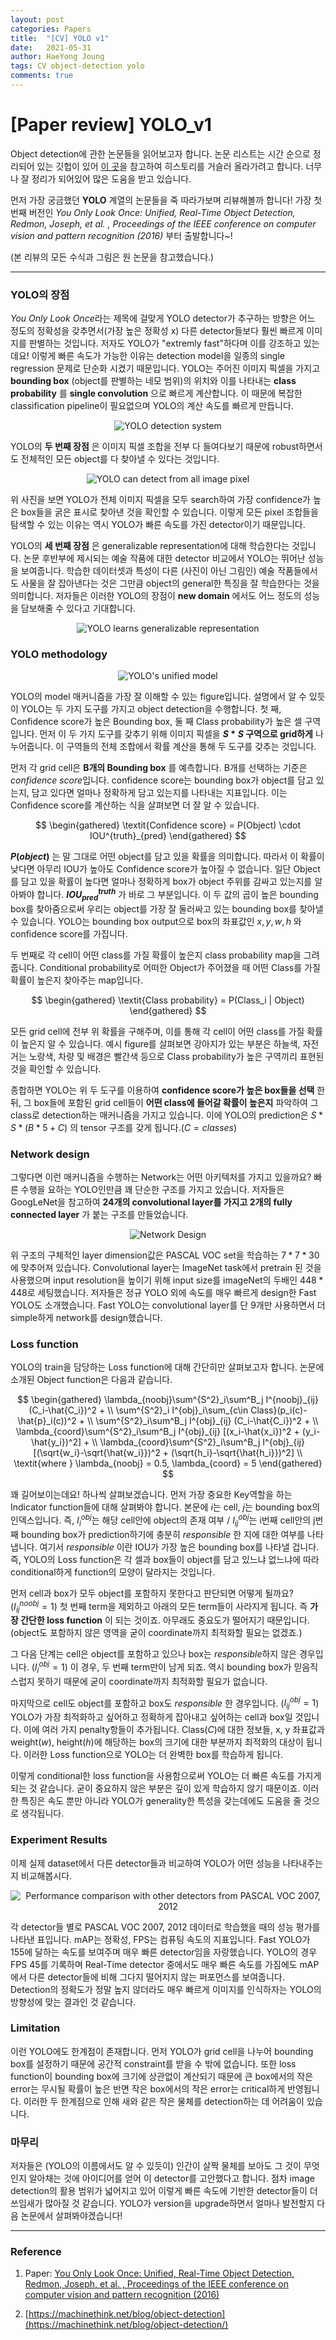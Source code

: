 ```yaml
---
layout: post
categories: Papers
title:  "[CV] YOLO v1"
date:   2021-05-31
author: HaeYong Joung
tags: CV object-detection yolo
comments: true
---
```


[Paper review] YOLO_v1
===============

Object detection에 관한 논문들을 읽어보고자 합니다.
논문 리스트는 시간 순으로 정리되어 있는 깃헙이 있어 [이 곳](https://github.com/hoya012/deep_learning_object_detection)을 참고하여 히스토리를 거슬러 올라가려고 합니다. 너무나 잘 정리가 되어있어 많은 도움을 받고 있습니다.

먼저 가장 궁금했던 **YOLO** 계열의 논문들을 죽 따라가보며 리뷰해볼까 합니다! 가장 첫 번째 버전인 *You Only Look Once: Unified, Real-Time Object Detection, Redmon, Joseph, et al. , Proceedings of the IEEE conference on computer vision and pattern recognition (2016)* 부터 출발합니다~!

(본 리뷰의 모든 수식과 그림은 원 논문을 참고했습니다.)

- - -

### YOLO의 장점

*You Only Look Once*라는 제목에 걸맞게 YOLO detector가 추구하는 방향은 어느 정도의 정확성을 갖추면서(가장 높은 정확성 x) 다른 detector들보다 훨씬 빠르게 이미지를 판별하는 것입니다. 저자도 YOLO가 "extremly fast"하다며 이를 강조하고 있는데요! 이렇게 빠른 속도가 가능한 이유는 detection model을 일종의 single regression 문제로 단순화 시켰기 때문입니다. YOLO는 주어진 이미지 픽셀을 가지고 __bounding box__ (object를 판별하는 네모 범위)의 위치와 이를 나타내는 __class probability__ 를 __single convolution__ 으로 빠르게 계산합니다. 이 때문에 복잡한 classification pipeline이 필요없으며 YOLO의 계산 속도를 빠르게 만듭니다.

<p align="center">
  <img src="https://decision-J.github.io/assets/computer_vision/YOLO_v1/single.PNG" alt="YOLO detection system"/>
</p>

YOLO의 __두 번째 장점__ 은 이미지 픽셀 조합을 전부 다 들여다보기 때문에 robust하면서도 전체적인 모든 object를 다 찾아낼 수 있다는 것입니다.

<p align="center">
  <img src="https://decision-J.github.io/assets/computer_vision/YOLO_v1/all_pixel.PNG" alt="YOLO can detect from all image pixel"/>
</p>

위 사진을 보면 YOLO가 전체 이미지 픽셀을 모두 search하여 가장 confidence가 높은 box들을 굵은 표시로 찾아낸 것을 확인할 수 있습니다. 이렇게 모든 pixel 조합들을 탐색할 수 있는 이유는 역시 YOLO가 빠른 속도를 가진 detector이기 때문입니다.

YOLO의 __세 번째 장점__ 은 generalizable representation에 대해 학습한다는 것입니다. 논문 후반부에 제시되는 예술 작품에 대한 detector 비교에서 YOLO는 뛰어난 성능을 보여줍니다. 학습한 데이터셋과 특성이 다른 (사진이 아닌 그림인) 예술 작품들에서도 사물을 잘 잡아낸다는 것은 그만큼 object의 general한 특징을 잘 학습한다는 것을 의미합니다. 저자들은 이러한 YOLO의 장점이 __new domain__ 에서도 어느 정도의 성능을 담보해줄 수 있다고 기대합니다.

<p align="center">
  <img src="https://decision-J.github.io/assets/computer_vision/YOLO_v1/general.PNG" alt="YOLO learns generalizable representation"/>
</p>


### YOLO methodology

<p align="center">
  <img src="https://decision-J.github.io/assets/computer_vision/YOLO_v1/method.PNG" alt="YOLO's unified model"/>
</p>

YOLO의 model 매커니즘을 가장 잘 이해할 수 있는 figure입니다. 설명에서 알 수 있듯이 YOLO는 두 가지 도구를 가지고 object detection을 수행합니다. 첫 째, Confidence score가 높은 Bounding box, 둘 째 Class probability가 높은 셀 구역입니다. 먼저 이 두 가지 도구를 갖추기 위해 이미지 픽셀을 __$S * S$ 구역으로 grid하게__ 나누어줍니다. 이 구역들의 전체 조합에서 확률 계산을 통해 두 도구를 갖추는 것입니다.

먼저 각 grid cell은 __B개의 Bounding box__ 를 예측합니다. B개를 선택하는 기준은 *confidence score*입니다. confidence score는 bounding box가 object를 담고 있는지, 담고 있다면 얼마나 정확하게 담고 있는지를 나타내는 지표입니다. 이는 Confidence score를 계산하는 식을 살펴보면 더 잘 알 수 있습니다.

$$
\begin{gathered}
\textit{Confidence score} = P(Object) \cdot IOU^{truth}_{pred}
\end{gathered}
$$

__$P(object)$__ 는 말 그대로 어떤 object를 담고 있을 확률을 의미합니다. 따라서 이 확률이 낮다면 아무리 IOU가 높아도 Confidence score가 높아질 수 없습니다. 일단 Object를 담고 있을 확률이 높다면 얼마나 정확하게 box가 object 주위를 감싸고 있는지를 알아봐야 합니다. __$IOU^{truth}_{pred}$__ 가 바로 그 부분입니다. 이 두 값의 곱이 높은 bounding box를 찾아줌으로써 우리는 object를 가장 잘 둘러싸고 있는 bounding box를 찾아낼 수 있습니다.
YOLO는 bounding box output으로 box의 좌표값인 $x, y, w, h$ 와 confidence score를 가집니다.

두 번째로 각 cell이 어떤 class를 가질 확률이 높은지 class probability map을 그려줍니다. Conditional probability로 어떠한 Object가 주어졌을 때 어떤 Class를 가질 확률이 높은지 찾아주는 map입니다.

$$
\begin{gathered}
\textit{Class probability} = P(Class_i | Object)
\end{gathered}
$$

모든 grid cell에 전부 위 확률을 구해주며, 이를 통해 각 cell이 어떤 class를 가질 확률이 높은지 알 수 있습니다. 예시 figure를 살펴보면 강아지가 있는 부분은 하늘색, 자전거는 노랑색, 차량 및 배경은 빨간색 등으로 Class probability가 높은 구역끼리 표현된 것을 확인할 수 있습니다.

종합하면 YOLO는 위 두 도구를 이용하여 __confidence score가 높은 box들을 선택__ 한 뒤, 그 box들에 포함된 grid cell들이 __어떤 class에 들어갈 확률이 높은지__ 파악하여 그 class로 detection하는 매커니즘을 가지고 있습니다. 이에 YOLO의 prediction은 $S * S * (B * 5 + C)$ 의 tensor 구조를 갖게 됩니다.($C = classes$)

### Network design
그렇다면 이런 매커니즘을 수행하는 Network는 어떤 아키텍처를 가지고 있을까요?
빠른 수행을 요하는 YOLO인만큼 꽤 단순한 구조를 가지고 있습니다. 저자들은 GoogLeNet을 참고하여 __24개의 convolutional layer를 가지고 2개의 fully connected layer__ 가 붙는 구조를 만들었습니다.

<p align="center">
  <img src="https://decision-J.github.io/assets/computer_vision/YOLO_v1/model.PNG" alt="Network Design"/>
</p>

위 구조의 구체적인 layer dimension값은 PASCAL VOC set을 학습하는 $7 * 7 * 30$에 맞추어져 있습니다. Convolutional layer는 ImageNet task에서 pretrain 된 것을 사용했으며 input resolution을 높이기 위해 input size를 imageNet의 두배인 $448 * 448$로 세팅했습니다.
저자들은 정규 YOLO 외에 속도를 매우 빠르게 design한 Fast YOLO도 소개했습니다. Fast YOLO는 convolutional layer를 단 9개만 사용하면서 더 simple하게 network를 design했습니다.


### Loss function
YOLO의 train을 담당하는 Loss function에 대해 간단히만 살펴보고자 합니다. 논문에 소개된 Object function은 다음과 같습니다.

$$
\begin{gathered}
\lambda_{noobj}\sum^{S^2}_i\sum^B_j I^{noobj}_{ij} (C_i-\hat{C_i})^2 + \\
\sum^{S^2}_i I^{obj}_i\sum_{c\in Class}(p_i(c)-\hat{p}_i(c))^2 + \\
\sum^{S^2}_i\sum^B_j I^{obj}_{ij} (C_i-\hat{C_i})^2 + \\
\lambda_{coord}\sum^{S^2}_i\sum^B_j I^{obj}_{ij} [(x_i-\hat{x_i})^2 + (y_i-\hat{y_i})^2] + \\
\lambda_{coord}\sum^{S^2}_i\sum^B_j I^{obj}_{ij} [(\sqrt{w_i}-\sqrt{\hat{w_i}})^2 + (\sqrt{h_i}-\sqrt{\hat{h_i}})^2] \\
\textit{where } \lambda_{noobj} = 0.5, \lambda_{coord} = 5
\end{gathered}
$$

꽤 길어보이는데요! 하나씩 살펴보겠습니다. 먼저 가장 중요한 Key역할을 하는 Indicator function들에 대해 살펴봐야 합니다. 본문에 $i$는 cell, $j$는 bounding box의 인덱스입니다. 즉, $I^{obj}_i$는 해당 cell안에 object의 존재 여부 / $I^{obj}_{ij}$는 i번째 cell안의 j번째 bounding box가 prediction하기에 충분히 *responsible* 한 지에 대한 여부를 나타냅니다. 여기서 *responsible* 이란 IOU가 가장 높은 bounding box를 나타낼 겁니다. 즉, YOLO의 Loss function은 각 셀과 box들이 object를 담고 있느냐 없느냐에 따라 conditional하게 function의 모양이 달라지는 것입니다.

먼저 cell과 box가 모두 object를 포함하지 못한다고 판단되면 어떻게 될까요? ($I^{noobj}_{ij} = 1$) 첫 번째 term을 제외하고 아래의 모든 term들이 사라지게 됩니다. 즉 __가장 간단한 loss function__ 이 되는 것이죠. 아무래도 중요도가 떨어지기 때문입니다. (object도 포함하지 않은 영역을 굳이 coordinate까지 최적화할 필요는 없겠죠.)

그 다음 단계는 cell은 object를 포함하고 있으나 box는 *responsible*하지 않은 경우입니다. ($I^{obj}_{i} = 1$) 이 경우, 두 번째 term만이 남게 되죠. 역시 bounding box가 믿음직스럽지 못하기 때문에 굳이 coordinate까지 최적화할 필요가 없습니다.

마지막으로 cell도 object를 포함하고 box도 *responsible* 한 경우입니다. ($I^{obj}_{ij} = 1$) YOLO가 가장 최적화하고 싶어하고 정확하게 잡아내고 싶어하는 cell과 box일 것입니다. 이에 여러 가지 penalty항들이 추가됩니다. Class($C$)에 대한 정보들, x, y 좌표값과 weight($w$), height($h$)에 해당하는 box의 크기에 대한 부분까지 최적화의 대상이 됩니다. 이러한 Loss function으로 YOLO는 더 완벽한 box를 학습하게 됩니다.

이렇게 conditional한 loss function을 사용함으로써 YOLO는 더 빠른 속도를 가지게 되는 것 같습니다. 굳이 중요하지 않은 부분은 깊이 있게 학습하지 않기 때문이죠. 이러한 특징은 속도 뿐만 아니라 YOLO가 generality한 특성을 갖는데에도 도움을 줄 것으로 생각됩니다.



### Experiment Results
이제 실제 dataset에서 다른 detector들과 비교하여 YOLO가 어떤 성능을 나타내주는 지 비교해봅시다.

<p align="center">
  <img src="https://decision-J.github.io/assets/computer_vision/YOLO_v1/results.PNG" alt="Performance comparison with other detectors from PASCAL VOC 2007, 2012"/>
</p>

각 detector들 별로 PASCAL VOC 2007, 2012 데이터로 학습했을 때의 성능 평가를 나타낸 표입니다. mAP는 정확성, FPS는 컴퓨팅 속도의 지표입니다. Fast YOLO가 155에 달하는 속도를 보여주며 매우 빠른 detector임을 자랑했습니다. YOLO의 경우 FPS 45를 기록하며 Real-Time detector 중에서도 매우 빠른 속도를 가짐에도 mAP에서 다른 detector들에 비해 그다지 떨어지지 않는 퍼포먼스를 보여줍니다. Detection의 정확도가 정말 높지 않더라도 매우 빠르게 이미지를 인식하자는 YOLO의 방향성에 맞는 결과인 것 같습니다.


### Limitation
이런 YOLO에도 한계점이 존재합니다. 먼저 YOLO가 grid cell을 나누어 bounding box를 설정하기 때문에 공간적 constraint를 받을 수 밖에 없습니다.
또한 loss function이 bounding box에 크기에 상관없이 계산되기 때문에 큰 box에서의 작은 error는 무시될 확률이 높은 반면 작은 box에서의 작은 error는 critical하게 반영됩니다.
이러한 두 한계점으로 인해 새와 같은 작은 물체를 detection하는 데 어려움이 있습니다.

### 마무리
저자들은 (YOLO의 이름에서도 알 수 있듯이) 인간이 살짝 물체를 보아도 그 것이 무엇인지 알아채는 것에 아이디어를 얻어 이 detector를 고안했다고 합니다. 점차 image detection의 활용 범위가 넓어지고 있어 이렇게 빠른 속도에 기반한 detector들이 더 쓰임새가 많아질 것 같습니다. YOLO가 version을 upgrade하면서 얼마나 발전할지 다음 논문에서 살펴봐야겠습니다!

- - -
### Reference

1. Paper: [You Only Look Once: Unified, Real-Time Object Detection, Redmon, Joseph, et al. , Proceedings of the IEEE conference on computer vision and pattern recognition (2016)](https://www.cv-foundation.org/openaccess/content_cvpr_2016/papers/Redmon_You_Only_Look_CVPR_2016_paper.pdf)

2. [https://machinethink.net/blog/object-detection](https://machinethink.net/blog/object-detection/)
